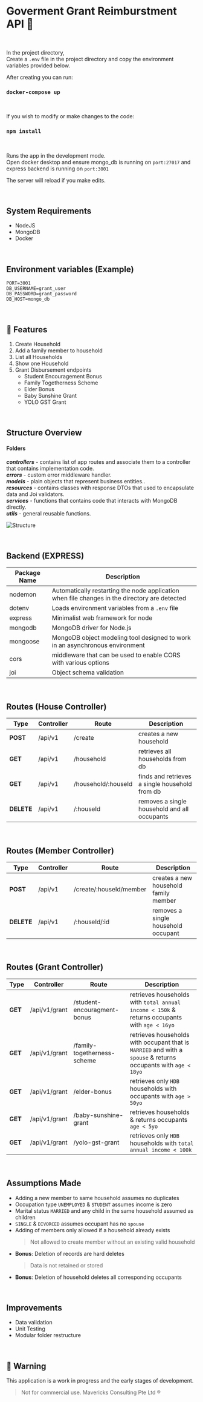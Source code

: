 # Goverment Grant Reimburstment API &#x1F4D8;

&nbsp;

In the project directory,\
Create a `.env` file in the project directory and copy the environment variables provided below.

After creating you can run:

### `docker-compose up`

&nbsp;

If you wish to modify or make changes to the code:

### `npm install`

&nbsp;

Runs the app in the development mode.\
Open docker desktop and ensure mongo_db is running on `port:27017` and express backend is running on `port:3001`

The server will reload if you make edits.

&nbsp;

## System Requirements

- NodeJS
- MongoDB
- Docker

&nbsp;

## Environment variables (Example)

```
PORT=3001
DB_USERNAME=grant_user
DB_PASSWORD=grant_password
DB_HOST=mongo_db
```

&nbsp;

## &#x1F34E; Features

1. Create Household
1. Add a family member to household
1. List all Households
1. Show one Household
1. Grant Disbursement endpoints
   - Student Encouragement Bonus
   - Family Togetherness Scheme
   - Elder Bonus
   - Baby Sunshine Grant
   - YOLO GST Grant

&nbsp;

## Structure Overview

#### Folders

<strong><em>controllers</em></strong> - contains list of app routes and associate them to a controller that contains implementation code.\
<strong><em>errors</em></strong> - custom error middleware handler.\
<strong><em>models</em></strong> - plain objects that represent business entities..\
<strong><em>resources</em></strong> - contains classes with response DTOs that used to encapsulate data and Joi validators.\
<strong><em>services</em></strong> - functions that contains code that interacts with MongoDB directly.\
<strong><em>utils</em></strong> - general reusable functions.

![Structure]()

&nbsp;

## Backend (EXPRESS)

| Package Name | Description                                                                                   |
| ------------ | --------------------------------------------------------------------------------------------- |
| nodemon      | Automatically restarting the node application when file changes in the directory are detected |
| dotenv       | Loads environment variables from a `.env` file                                                |
| express      | Minimalist web framework for node                                                             |
| mongodb      | MongoDB driver for Node.js                                                                    |
| mongoose     | MongoDB object modeling tool designed to work in an asynchronous environment                  |
| cors         | middleware that can be used to enable CORS with various options                               |
| joi          | Object schema validation                                                                      |

&nbsp;

## Routes (House Controller)

| Type       | Controller | Route               | Description                                    |
| ---------- | ---------- | ------------------- | ---------------------------------------------- |
| **POST**   | /api/v1    | /create             | creates a new household                        |
| **GET**    | /api/v1    | /household          | retrieves all households from db               |
| **GET**    | /api/v1    | /household/:houseId | finds and retrieves a single household from db |
| **DELETE** | /api/v1    | /:houseId           | removes a single household and all occupants   |

&nbsp;

## Routes (Member Controller)

| Type       | Controller | Route                   | Description                           |
| ---------- | ---------- | ----------------------- | ------------------------------------- |
| **POST**   | /api/v1    | /create/:houseId/member | creates a new household family member |
| **DELETE** | /api/v1    | /:houseId/:id           | removes a single household occupant   |

&nbsp;

## Routes (Grant Controller)

| Type    | Controller    | Route                       | Description                                                                                                    |
| ------- | ------------- | --------------------------- | -------------------------------------------------------------------------------------------------------------- |
| **GET** | /api/v1/grant | /student-encouragment-bonus | retrieves households with `total annual income < 150k` & returns occupants with `age < 16yo`                   |
| **GET** | /api/v1/grant | /family-togetherness-scheme | retrieves households with occupant that is `MARRIED` and with a `spouse` & returns occupants with `age < 18yo` |
| **GET** | /api/v1/grant | /elder-bonus                | retrieves only `HDB` households with occupants with `age > 50yo`                                               |
| **GET** | /api/v1/grant | /baby-sunshine-grant        | retrieves households & returns occupants `age < 5yo`                                                           |
| **GET** | /api/v1/grant | /yolo-gst-grant             | retrieves only `HDB` households with `total annual income < 100k`                                              |

&nbsp;

## Assumptions Made

- Adding a new member to same household assumes no duplicates
- Occupation type `UNEMPLOYED` & `STUDENT` assumes income is zero
- Marital status `MARRIED` and any child in the same household assumed as children
- `SINGLE` & `DIVORCED` assumes occupant has no `spouse`
- Adding of members only allowed if a household already exists
  > Not allowed to create member without an existing valid household
- <strong>Bonus</strong>: Deletion of records are hard deletes
  > Data is not retained or stored
- <strong>Bonus</strong>: Deletion of household deletes all corresponding occupants

&nbsp;

## Improvements

- Data validation
- Unit Testing
- Modular folder restructure

&nbsp;

## &#x1F534; Warning

This application is a work in progress and the early stages of development.

> Not for commercial use. Mavericks Consulting Pte Ltd ®
